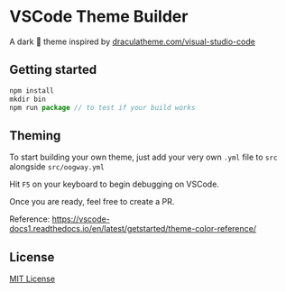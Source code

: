 # VSCode Theme Builder

A dark 🐢 theme inspired by [draculatheme.com/visual-studio-code](https://draculatheme.com/visual-studio-code)

## Getting started

```js
npm install
mkdir bin
npm run package // to test if your build works
```

## Theming

To start building your own theme, just add your very own `.yml` file to `src` alongside `src/oogway.yml`

Hit `F5` on your keyboard to begin debugging on VSCode.

Once you are ready, feel free to create a PR.

Reference: https://vscode-docs1.readthedocs.io/en/latest/getstarted/theme-color-reference/

## License

[MIT License](./LICENSE)
